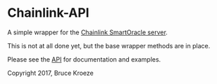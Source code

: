 Chainlink-API
=============

A simple wrapper for the [Chainlink SmartOracle server](https://chainlink-docs.smartcontract.com).

This is not at all done yet, but the base wrapper methods are in place.

Please see the [API](docs/API.md) for documentation and examples.

Copyright 2017, Bruce Kroeze
